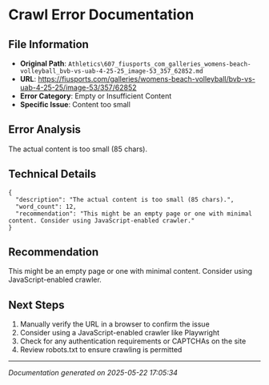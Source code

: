 # Crawl Error Documentation

## File Information
- **Original Path**: `Athletics\607_fiusports_com_galleries_womens-beach-volleyball_bvb-vs-uab-4-25-25_image-53_357_62852.md`
- **URL**: https://fiusports.com/galleries/womens-beach-volleyball/bvb-vs-uab-4-25-25/image-53/357/62852
- **Error Category**: Empty or Insufficient Content
- **Specific Issue**: Content too small

## Error Analysis
The actual content is too small (85 chars).

## Technical Details
```
{
  "description": "The actual content is too small (85 chars).",
  "word_count": 12,
  "recommendation": "This might be an empty page or one with minimal content. Consider using JavaScript-enabled crawler."
}
```

## Recommendation
This might be an empty page or one with minimal content. Consider using JavaScript-enabled crawler.

## Next Steps
1. Manually verify the URL in a browser to confirm the issue
2. Consider using a JavaScript-enabled crawler like Playwright
3. Check for any authentication requirements or CAPTCHAs on the site
4. Review robots.txt to ensure crawling is permitted

---
*Documentation generated on 2025-05-22 17:05:34*
